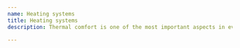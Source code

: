 ```yaml
---
name: Heating systems
title: Heating systems
description: Thermal comfort is one of the most important aspects in every building. A heating system must function properly, no matter whether it’s a residential, office, or industrial building. Depending on the character of the property, however, the systems are quite different. A heating system that is perfect for a private house might be insufficient for an industrial building – and vice versa. For this reason it is crucial to choose the right solution.

---
```

